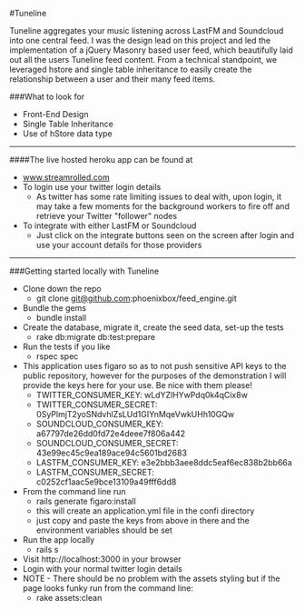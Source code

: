 #Tuneline

Tuneline aggregates your music listening across LastFM and Soundcloud into one central feed. I was the design lead on this project and led the implementation of a jQuery Masonry based user feed, which beautifully laid out all the users Tuneline feed content. From a technical standpoint, we leveraged hstore and single table inheritance to easily create the relationship between a user and their many feed items.


###What to look for
* Front-End Design
* Single Table Inheritance
* Use of hStore data type

****

####The live hosted heroku app can be found at
* www.streamrolled.com
* To login use your twitter login details
  * As twitter has some rate limiting issues to deal with, upon login, it may take a few moments for the background workers to fire off and retrieve your Twitter "follower" nodes
* To integrate with either LastFM or Soundcloud
  * Just click on the integrate buttons seen on the screen after login and use your account details for those providers

****

###Getting started locally with Tuneline
* Clone down the repo
  * git clone git@github.com:phoenixbox/feed_engine.git
* Bundle the gems
  * bundle install
* Create the database, migrate it, create the seed data, set-up the tests
  * rake db:migrate db:test:prepare
* Run the tests if you like
  * rspec spec
* This application uses figaro so as to not push sensitive API keys to the public repository, however for the purposes of the demonstration I will provide the keys here for your use. Be nice with them please!
  * TWITTER_CONSUMER_KEY: wLdYZlHYwPdq0k4qCix8w
  * TWITTER_CONSUMER_SECRET: 0SyPlmjT2yoSNdvhlZsLUd1GIYnMqeVwkUHh10GQw
  * SOUNDCLOUD_CONSUMER_KEY: a67797de26dd0fd72e4deee7f806a442
  * SOUNDCLOUD_CONSUMER_SECRET: 43e99ec45c9ea189ace94c5601bd2683
  * LASTFM_CONSUMER_KEY: e3e2bbb3aee8ddc5eaf6ec838b2bb66a
  * LASTFM_CONSUMER_SECRET: c0252cf1aac5e9bce13109a49fff6dd8
* From the command line run
  * rails generate figaro:install
  * this will create an application.yml file in the confi directory
  * just copy and paste the keys from above in there and the environment variables should be set
* Run the app locally
  * rails s
* Visit http://localhost:3000 in your browser
* Login with your normal twitter login details
* NOTE - There should be no problem with the assets styling but if the page looks funky run from the command line:
  * rake assets:clean